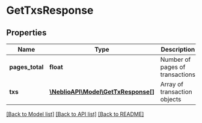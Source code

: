 # GetTxsResponse

## Properties
Name | Type | Description | Notes
------------ | ------------- | ------------- | -------------
**pages_total** | **float** | Number of pages of transactions | [optional] 
**txs** | [**\NeblioAPI\Model\GetTxResponse[]**](GetTxResponse.md) | Array of transaction objects | [optional] 

[[Back to Model list]](../README.md#documentation-for-models) [[Back to API list]](../README.md#documentation-for-api-endpoints) [[Back to README]](../README.md)


